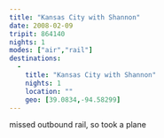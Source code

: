 ```yaml
---
title: "Kansas City with Shannon"
date: 2008-02-09
tripit: 864140
nights: 1
modes: ["air","rail"]
destinations:
  -
    title: "Kansas City with Shannon"
    nights: 1
    location: ""
    geo: [39.0834,-94.58299]
---
```


missed outbound rail, so took a plane
